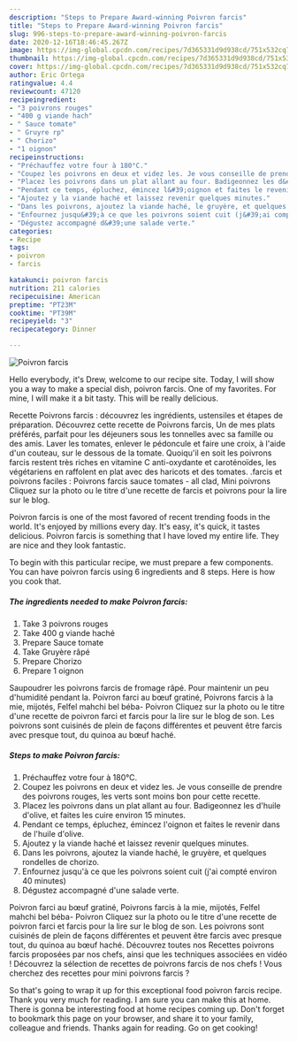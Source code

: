 ```yaml
---
description: "Steps to Prepare Award-winning Poivron farcis"
title: "Steps to Prepare Award-winning Poivron farcis"
slug: 996-steps-to-prepare-award-winning-poivron-farcis
date: 2020-12-16T18:46:45.267Z
image: https://img-global.cpcdn.com/recipes/7d365331d9d938cd/751x532cq70/poivron-farcis-photo-principale-de-la-recette.jpg
thumbnail: https://img-global.cpcdn.com/recipes/7d365331d9d938cd/751x532cq70/poivron-farcis-photo-principale-de-la-recette.jpg
cover: https://img-global.cpcdn.com/recipes/7d365331d9d938cd/751x532cq70/poivron-farcis-photo-principale-de-la-recette.jpg
author: Eric Ortega
ratingvalue: 4.4
reviewcount: 47120
recipeingredient:
- "3 poivrons rouges"
- "400 g viande hach"
- " Sauce tomate"
- " Gruyre rp"
- " Chorizo"
- "1 oignon"
recipeinstructions:
- "Préchauffez votre four à 180°C."
- "Coupez les poivrons en deux et videz les. Je vous conseille de prendre des poivrons rouges, les verts sont moins bon pour cette recette."
- "Placez les poivrons dans un plat allant au four. Badigeonnez les d&#39;huile d&#39;olive, et faites les cuire environ 15 minutes."
- "Pendant ce temps, épluchez, émincez l&#39;oignon et faites le revenir dans de l&#39;huile d&#39;olive."
- "Ajoutez y la viande haché et laissez revenir quelques minutes."
- "Dans les poivrons, ajoutez la viande haché, le gruyère, et quelques rondelles de chorizo."
- "Enfournez jusqu&#39;à ce que les poivrons soient cuit (j&#39;ai compté environ 40 minutes)"
- "Dégustez accompagné d&#39;une salade verte."
categories:
- Recipe
tags:
- poivron
- farcis

katakunci: poivron farcis 
nutrition: 211 calories
recipecuisine: American
preptime: "PT23M"
cooktime: "PT39M"
recipeyield: "3"
recipecategory: Dinner

---
```



![Poivron farcis](https://img-global.cpcdn.com/recipes/7d365331d9d938cd/751x532cq70/poivron-farcis-photo-principale-de-la-recette.jpg)

Hello everybody, it's Drew, welcome to our recipe site. Today, I will show you a way to make a special dish, poivron farcis. One of my favorites. For mine, I will make it a bit tasty. This will be really delicious.

Recette Poivrons farcis : découvrez les ingrédients, ustensiles et étapes de préparation. Découvrez cette recette de Poivrons farcis, Un de mes plats préférés, parfait pour les déjeuners sous les tonnelles avec sa famille ou des amis. Laver les tomates, enlever le pédoncule et faire une croix, à l&#39;aide d&#39;un couteau, sur le dessous de la tomate. Quoiqu&#39;il en soit les poivrons farcis restent très riches en vitamine C anti-oxydante et caroténoïdes, les végétariens en raffolent en plat avec des haricots et des tomates. .farcis et poivrons faciles : Poivrons farcis sauce tomates - all clad, Mini poivrons Cliquez sur la photo ou le titre d&#39;une recette de farcis et poivrons pour la lire sur le blog.

Poivron farcis is one of the most favored of recent trending foods in the world. It's enjoyed by millions every day. It's easy, it's quick, it tastes delicious. Poivron farcis is something that I have loved my entire life. They are nice and they look fantastic.


To begin with this particular recipe, we must prepare a few components. You can have poivron farcis using 6 ingredients and 8 steps. Here is how you cook that.

<!--inarticleads1-->

##### The ingredients needed to make Poivron farcis:

1. Take 3 poivrons rouges
1. Take 400 g viande haché
1. Prepare  Sauce tomate
1. Take  Gruyère râpé
1. Prepare  Chorizo
1. Prepare 1 oignon


Saupoudrer les poivrons farcis de fromage râpé. Pour maintenir un peu d&#39;humidité pendant la. Poivron farci au bœuf gratiné, Poivrons farcis à la mie, mijotés, Felfel mahchi bel béba- Poivron Cliquez sur la photo ou le titre d&#39;une recette de poivron farci et farcis pour la lire sur le blog de son. Les poivrons sont cuisinés de plein de façons différentes et peuvent être farcis avec presque tout, du quinoa au bœuf haché. 

<!--inarticleads2-->

##### Steps to make Poivron farcis:

1. Préchauffez votre four à 180°C.
1. Coupez les poivrons en deux et videz les. Je vous conseille de prendre des poivrons rouges, les verts sont moins bon pour cette recette.
1. Placez les poivrons dans un plat allant au four. Badigeonnez les d&#39;huile d&#39;olive, et faites les cuire environ 15 minutes.
1. Pendant ce temps, épluchez, émincez l&#39;oignon et faites le revenir dans de l&#39;huile d&#39;olive.
1. Ajoutez y la viande haché et laissez revenir quelques minutes.
1. Dans les poivrons, ajoutez la viande haché, le gruyère, et quelques rondelles de chorizo.
1. Enfournez jusqu&#39;à ce que les poivrons soient cuit (j&#39;ai compté environ 40 minutes)
1. Dégustez accompagné d&#39;une salade verte.


Poivron farci au bœuf gratiné, Poivrons farcis à la mie, mijotés, Felfel mahchi bel béba- Poivron Cliquez sur la photo ou le titre d&#39;une recette de poivron farci et farcis pour la lire sur le blog de son. Les poivrons sont cuisinés de plein de façons différentes et peuvent être farcis avec presque tout, du quinoa au bœuf haché. Découvrez toutes nos Recettes poivrons farcis proposées par nos chefs, ainsi que les techniques associées en vidéo ! Découvrez la sélection de recettes de poivrons farcis de nos chefs ! Vous cherchez des recettes pour mini poivrons farcis ? 

So that's going to wrap it up for this exceptional food poivron farcis recipe. Thank you very much for reading. I am sure you can make this at home. There is gonna be interesting food at home recipes coming up. Don't forget to bookmark this page on your browser, and share it to your family, colleague and friends. Thanks again for reading. Go on get cooking!
